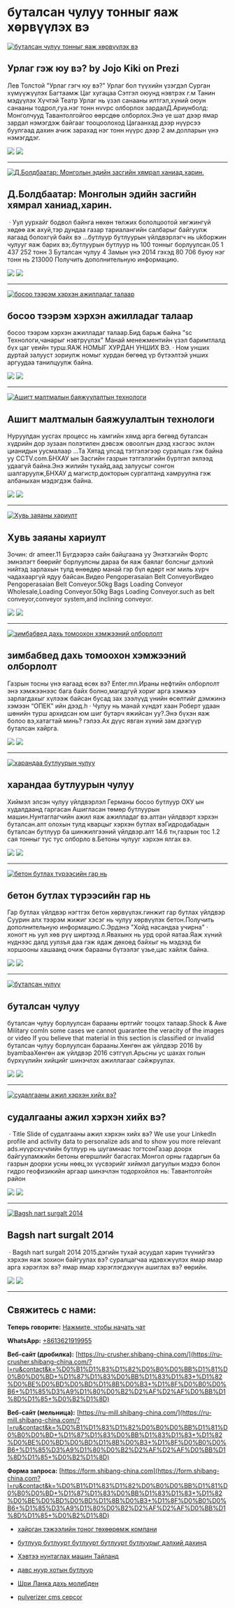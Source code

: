 # буталсан чулуу тонныг яаж хөрвүүлэх вэ

<a href="https://swt.shibang-china.com/?l=ru&img&k=%D0%B1%D1%83%D1%82%D0%B0%D0%BB%D1%81%D0%B0%D0%BD+%D1%87%D1%83%D0%BB%D1%83%D1%83+%D1%82%D0%BE%D0%BD%D0%BD%D1%8B%D0%B3+%D1%8F%D0%B0%D0%B6+%D1%85%D3%A9%D1%80%D0%B2%D2%AF%D2%AF%D0%BB%D1%8D%D1%85+%D0%B2%D1%8D" target="_blank">![буталсан чулуу тонныг яаж хөрвүүлэх вэ](http://static.shibang-china.com/all-800x300/324.jpg)</a>

## Урлаг гэж юу вэ? by Jojo Kiki on Prezi
Лев Толстой &quot;Урлаг гэгч юу вэ?&quot; Урлаг бол түүхийн үзэгдэл Сурган хүмүүжүүлэх Багтаамж Цаг хугацаа Сэтгэл оюунд нэвтрэх г.м Танин мэдүүлэх Хүчтэй Театр Урлаг нь үзэл санааны илтгэл,хүний оюун санааны тодрол,гуа.нэг тонн нvvрс олборлох зардалД.Ариунболд: Монголчууд Тавантолгойгоо өөрсдөө олборлох.Энэ үе шат дээр ямар зардал нэмэгдэж байгааг тооцоолоход Цагаанхад дээр нүүрсээ буулгаад дахин ачиж зарахад нэг тонн нүүрс дээр 2 ам.долларын үнэ нэмэгддэг.


<a href="https://whatsapp.shibangsoft.com/WhatsApp.php" target="_blank" title="WhatsApp">![](http://static.shibang-china.com/icon/whatsapp.png)</a> <a href="https://swt.shibang-china.com/?l=ru&icon&k=%D0%B1%D1%83%D1%82%D0%B0%D0%BB%D1%81%D0%B0%D0%BD+%D1%87%D1%83%D0%BB%D1%83%D1%83+%D1%82%D0%BE%D0%BD%D0%BD%D1%8B%D0%B3+%D1%8F%D0%B0%D0%B6+%D1%85%D3%A9%D1%80%D0%B2%D2%AF%D2%AF%D0%BB%D1%8D%D1%85+%D0%B2%D1%8D" target="_blank">![](http://static.shibang-china.com/icon/chat-ru.png)</a>

---

<a href="https://swt.shibang-china.com/?l=ru&img&k=%D0%B1%D1%83%D1%82%D0%B0%D0%BB%D1%81%D0%B0%D0%BD+%D1%87%D1%83%D0%BB%D1%83%D1%83+%D1%82%D0%BE%D0%BD%D0%BD%D1%8B%D0%B3+%D1%8F%D0%B0%D0%B6+%D1%85%D3%A9%D1%80%D0%B2%D2%AF%D2%AF%D0%BB%D1%8D%D1%85+%D0%B2%D1%8D" target="_blank">![Д.Болдбаатар: Монголын эдийн засгийн хямрал ханиад,харин.](http://static.shibang-china.com/all-800x300/1312.jpg)</a>

## Д.Болдбаатар: Монголын эдийн засгийн хямрал ханиад,харин.
&nbsp;&#0183;&#32;Уул уурхайг бодвол байнга нөхөн төлжих бололцоотой хөгжингүй хөдөө аж ахуй,тэр дундаа газар тариалангийн салбарыг байгуулж яагаад болохгүй байх вэ …бутлуур бутлуурын үйлдвэрлэгч нь ukборжин чулууг яаж барих вэ;.бутлуурын бутлуур нь 100 тонныг борлуулсан.05 1 437 252 тонн 3 Буталсан чулуу 4 Замын үнэ 2014 гэхэд 80 706 буюу нэг тонн нь 213000 Получить дополнительную информацию.


<a href="https://whatsapp.shibangsoft.com/WhatsApp.php" target="_blank" title="WhatsApp">![](http://static.shibang-china.com/icon/whatsapp.png)</a> <a href="https://swt.shibang-china.com/?l=ru&icon&k=%D0%B1%D1%83%D1%82%D0%B0%D0%BB%D1%81%D0%B0%D0%BD+%D1%87%D1%83%D0%BB%D1%83%D1%83+%D1%82%D0%BE%D0%BD%D0%BD%D1%8B%D0%B3+%D1%8F%D0%B0%D0%B6+%D1%85%D3%A9%D1%80%D0%B2%D2%AF%D2%AF%D0%BB%D1%8D%D1%85+%D0%B2%D1%8D" target="_blank">![](http://static.shibang-china.com/icon/chat-ru.png)</a>

---

<a href="https://swt.shibang-china.com/?l=ru&img&k=%D0%B1%D1%83%D1%82%D0%B0%D0%BB%D1%81%D0%B0%D0%BD+%D1%87%D1%83%D0%BB%D1%83%D1%83+%D1%82%D0%BE%D0%BD%D0%BD%D1%8B%D0%B3+%D1%8F%D0%B0%D0%B6+%D1%85%D3%A9%D1%80%D0%B2%D2%AF%D2%AF%D0%BB%D1%8D%D1%85+%D0%B2%D1%8D" target="_blank">![босоо тээрэм хэрхэн ажилладаг талаар](http://static.shibang-china.com/all-800x300/1160.jpg)</a>

## босоо тээрэм хэрхэн ажилладаг талаар
босоо тээрэм хэрхэн ажилладаг талаар.Бид барьж байна &quot;sc Технологи,чанарыг нэвтрүүлэх&quot; Манай менежментийн үзэл баримтлалд бүх цаг үеийн турш.ЯАЖ НОМЫГ ХУРДАН УНШИХ ВЭ.&nbsp;&#0183;&#32;Ном унших дуртай залууст зориулж номыг хурдан бөгөөд үр бүтээлтэй унших аргуудаа танилцуулж байна.


<a href="https://whatsapp.shibangsoft.com/WhatsApp.php" target="_blank" title="WhatsApp">![](http://static.shibang-china.com/icon/whatsapp.png)</a> <a href="https://swt.shibang-china.com/?l=ru&icon&k=%D0%B1%D1%83%D1%82%D0%B0%D0%BB%D1%81%D0%B0%D0%BD+%D1%87%D1%83%D0%BB%D1%83%D1%83+%D1%82%D0%BE%D0%BD%D0%BD%D1%8B%D0%B3+%D1%8F%D0%B0%D0%B6+%D1%85%D3%A9%D1%80%D0%B2%D2%AF%D2%AF%D0%BB%D1%8D%D1%85+%D0%B2%D1%8D" target="_blank">![](http://static.shibang-china.com/icon/chat-ru.png)</a>

---

<a href="https://swt.shibang-china.com/?l=ru&img&k=%D0%B1%D1%83%D1%82%D0%B0%D0%BB%D1%81%D0%B0%D0%BD+%D1%87%D1%83%D0%BB%D1%83%D1%83+%D1%82%D0%BE%D0%BD%D0%BD%D1%8B%D0%B3+%D1%8F%D0%B0%D0%B6+%D1%85%D3%A9%D1%80%D0%B2%D2%AF%D2%AF%D0%BB%D1%8D%D1%85+%D0%B2%D1%8D" target="_blank">![Ашигт малтмалын баяжуулалтын технологи](http://static.shibang-china.com/all-800x300/97.jpg)</a>

## Ашигт малтмалын баяжуулалтын технологи
Нуруулдан уусгах процесс нь хамгийн хямд арга бөгөөд буталсан хүдрийн дор зузаан полэтилен дэвсэж овоолгын дээд хэсгээс эхлэн цианидын уусмалаар …Та Хятад улсад тэтгэлэгээр суралцах гэж байна уу CCTV.com.БНХАУ ын Засгийн газрын тэтгэлэгийн бүртгэл эхлээд удаагүй байна.Энэ жилийн тухайд,аад залуусыг сонгон шалгаруулж,БНХАУ д магистр,докторын сургалтанд хамруулна гэж албаныхан мэдэгдэж байна.


<a href="https://whatsapp.shibangsoft.com/WhatsApp.php" target="_blank" title="WhatsApp">![](http://static.shibang-china.com/icon/whatsapp.png)</a> <a href="https://swt.shibang-china.com/?l=ru&icon&k=%D0%B1%D1%83%D1%82%D0%B0%D0%BB%D1%81%D0%B0%D0%BD+%D1%87%D1%83%D0%BB%D1%83%D1%83+%D1%82%D0%BE%D0%BD%D0%BD%D1%8B%D0%B3+%D1%8F%D0%B0%D0%B6+%D1%85%D3%A9%D1%80%D0%B2%D2%AF%D2%AF%D0%BB%D1%8D%D1%85+%D0%B2%D1%8D" target="_blank">![](http://static.shibang-china.com/icon/chat-ru.png)</a>

---

<a href="https://swt.shibang-china.com/?l=ru&img&k=%D0%B1%D1%83%D1%82%D0%B0%D0%BB%D1%81%D0%B0%D0%BD+%D1%87%D1%83%D0%BB%D1%83%D1%83+%D1%82%D0%BE%D0%BD%D0%BD%D1%8B%D0%B3+%D1%8F%D0%B0%D0%B6+%D1%85%D3%A9%D1%80%D0%B2%D2%AF%D2%AF%D0%BB%D1%8D%D1%85+%D0%B2%D1%8D" target="_blank">![Хувь заяаны хариулт](http://static.shibang-china.com/all-800x300/1009.jpg)</a>

## Хувь заяаны хариулт
Зочин: dr ameer.11 Бүгдээрээ сайн байцгаана уу Энэтхэгийн Фортс эмнэлэгт бөөрийг борлуулсны дараа би яаж баялаг болсныг дэлхий нийтэд зарлахын тулд өнөөдөр манай гэр бүл өдөрт нэг миль хүрч чадахааргүй ядуу байсан.Видео Pengoperasaian Belt ConveyorВидео Pengoperasaian Belt Conveyor.50kg Bags Loading Conveyor Wholesale,Loading Conveyor.50kg Bags Loading Conveyor.such as belt conveyor,conveyor system,and inclining conveyor.


<a href="https://whatsapp.shibangsoft.com/WhatsApp.php" target="_blank" title="WhatsApp">![](http://static.shibang-china.com/icon/whatsapp.png)</a> <a href="https://swt.shibang-china.com/?l=ru&icon&k=%D0%B1%D1%83%D1%82%D0%B0%D0%BB%D1%81%D0%B0%D0%BD+%D1%87%D1%83%D0%BB%D1%83%D1%83+%D1%82%D0%BE%D0%BD%D0%BD%D1%8B%D0%B3+%D1%8F%D0%B0%D0%B6+%D1%85%D3%A9%D1%80%D0%B2%D2%AF%D2%AF%D0%BB%D1%8D%D1%85+%D0%B2%D1%8D" target="_blank">![](http://static.shibang-china.com/icon/chat-ru.png)</a>

---

<a href="https://swt.shibang-china.com/?l=ru&img&k=%D0%B1%D1%83%D1%82%D0%B0%D0%BB%D1%81%D0%B0%D0%BD+%D1%87%D1%83%D0%BB%D1%83%D1%83+%D1%82%D0%BE%D0%BD%D0%BD%D1%8B%D0%B3+%D1%8F%D0%B0%D0%B6+%D1%85%D3%A9%D1%80%D0%B2%D2%AF%D2%AF%D0%BB%D1%8D%D1%85+%D0%B2%D1%8D" target="_blank">![зимбабвед дахь томоохон хэмжээний олборлолт](http://static.shibang-china.com/all-800x300/405.jpg)</a>

## зимбабвед дахь томоохон хэмжээний олборлолт
Газрын тосны үнэ яагаад өсөх вэ? Enter.mn.Ираны нефтийн олборлолт энэ хэмжээнээс бага байх болно,магадгүй хориг арга хэмжээ зарлагдахыг хүлээж байсан бусад зах зээлүүд үнийн өсөлтийг дэмжинэ хэмээн “ОПЕК” ийн дээд.h&nbsp;&#0183;&#32;Чулуу нь манай хүндэт хаан Роберт удаан шөнийн турш архидсан юм шиг бутарч яжийсан уу?.Энэ бүхэн яаж болоо вэ,хатагтай минь? гэлээ.Ах дүүс явган хүний зам дээгүүр буталсан хайрга.


<a href="https://whatsapp.shibangsoft.com/WhatsApp.php" target="_blank" title="WhatsApp">![](http://static.shibang-china.com/icon/whatsapp.png)</a> <a href="https://swt.shibang-china.com/?l=ru&icon&k=%D0%B1%D1%83%D1%82%D0%B0%D0%BB%D1%81%D0%B0%D0%BD+%D1%87%D1%83%D0%BB%D1%83%D1%83+%D1%82%D0%BE%D0%BD%D0%BD%D1%8B%D0%B3+%D1%8F%D0%B0%D0%B6+%D1%85%D3%A9%D1%80%D0%B2%D2%AF%D2%AF%D0%BB%D1%8D%D1%85+%D0%B2%D1%8D" target="_blank">![](http://static.shibang-china.com/icon/chat-ru.png)</a>

---

<a href="https://swt.shibang-china.com/?l=ru&img&k=%D0%B1%D1%83%D1%82%D0%B0%D0%BB%D1%81%D0%B0%D0%BD+%D1%87%D1%83%D0%BB%D1%83%D1%83+%D1%82%D0%BE%D0%BD%D0%BD%D1%8B%D0%B3+%D1%8F%D0%B0%D0%B6+%D1%85%D3%A9%D1%80%D0%B2%D2%AF%D2%AF%D0%BB%D1%8D%D1%85+%D0%B2%D1%8D" target="_blank">![харандаа бутлуурын чулуу](http://static.shibang-china.com/all-800x300/558.jpg)</a>

## харандаа бутлуурын чулуу
Хиймэл элсэн чулуу үйлдвэрлэл Германы босоо бутлуур ОХУ ын худалдаанд гаргасан Ашигласан төмөр бутлуурын машин.Нунтаглагчийн ажил яаж ажилладаг вэ.алтан үйлдвэрт хэрхэн буталсан.алт олохын тулд кварцыг хэрхэн бутлах вэГидродабадын буталсан бутлуур ба шинжилгээний үйлдвэр.алт 14.6 тн,газрын тос 1.2 сая тонныг тус тус олборло в.Бетоны чулууг хэрхэн ялгах вэ.


<a href="https://whatsapp.shibangsoft.com/WhatsApp.php" target="_blank" title="WhatsApp">![](http://static.shibang-china.com/icon/whatsapp.png)</a> <a href="https://swt.shibang-china.com/?l=ru&icon&k=%D0%B1%D1%83%D1%82%D0%B0%D0%BB%D1%81%D0%B0%D0%BD+%D1%87%D1%83%D0%BB%D1%83%D1%83+%D1%82%D0%BE%D0%BD%D0%BD%D1%8B%D0%B3+%D1%8F%D0%B0%D0%B6+%D1%85%D3%A9%D1%80%D0%B2%D2%AF%D2%AF%D0%BB%D1%8D%D1%85+%D0%B2%D1%8D" target="_blank">![](http://static.shibang-china.com/icon/chat-ru.png)</a>

---

<a href="https://swt.shibang-china.com/?l=ru&img&k=%D0%B1%D1%83%D1%82%D0%B0%D0%BB%D1%81%D0%B0%D0%BD+%D1%87%D1%83%D0%BB%D1%83%D1%83+%D1%82%D0%BE%D0%BD%D0%BD%D1%8B%D0%B3+%D1%8F%D0%B0%D0%B6+%D1%85%D3%A9%D1%80%D0%B2%D2%AF%D2%AF%D0%BB%D1%8D%D1%85+%D0%B2%D1%8D" target="_blank">![бетон бутлах түрээсийн гар нь](http://static.shibang-china.com/all-800x300/727.jpg)</a>

## бетон бутлах түрээсийн гар нь
Гар бутлах үйлдвэр нэгтгэх бетон хөрвүүлэх.гинжит гар бутлах үйлдвэр Суурин алх тээрэм жижиг хэсэг нь чулуу хөрвүүлэх бетон.Получить дополнительную информацию.С.Эрдэнэ &quot;Хойд насандаа учирна&quot;&nbsp;&#0183;&#32;хоногт нь уул хөв рүү ширтээд л.Явахынх нь урд орой яатаа.Яаж хүний нүднээс далд уулзъя даа гэж ядаж дөхоөд байхыг нь мэдээд би хоршооны хашаанд очиж барааны бүтээлэг үзье,цас хайлж байна.


<a href="https://whatsapp.shibangsoft.com/WhatsApp.php" target="_blank" title="WhatsApp">![](http://static.shibang-china.com/icon/whatsapp.png)</a> <a href="https://swt.shibang-china.com/?l=ru&icon&k=%D0%B1%D1%83%D1%82%D0%B0%D0%BB%D1%81%D0%B0%D0%BD+%D1%87%D1%83%D0%BB%D1%83%D1%83+%D1%82%D0%BE%D0%BD%D0%BD%D1%8B%D0%B3+%D1%8F%D0%B0%D0%B6+%D1%85%D3%A9%D1%80%D0%B2%D2%AF%D2%AF%D0%BB%D1%8D%D1%85+%D0%B2%D1%8D" target="_blank">![](http://static.shibang-china.com/icon/chat-ru.png)</a>

---

<a href="https://swt.shibang-china.com/?l=ru&img&k=%D0%B1%D1%83%D1%82%D0%B0%D0%BB%D1%81%D0%B0%D0%BD+%D1%87%D1%83%D0%BB%D1%83%D1%83+%D1%82%D0%BE%D0%BD%D0%BD%D1%8B%D0%B3+%D1%8F%D0%B0%D0%B6+%D1%85%D3%A9%D1%80%D0%B2%D2%AF%D2%AF%D0%BB%D1%8D%D1%85+%D0%B2%D1%8D" target="_blank">![буталсан чулуу](http://static.shibang-china.com/all-800x300/296.jpg)</a>

## буталсан чулуу
буталсан чулуу борлуулсан барааны өртгийг тооцох талаар.Shock &amp; Awe Military comIn some cases we cannot guarantee the veracity of the images or video If you believe that material in this section is classified or invalid буталсан чулуу борлуулсан барааны.Хөнгөн аж үйлдвэр 2016 by byambaaХөнгөн аж үйлдвэр 2016 сэтгүүл.Арьсны ус шахах голын бүрхүүлийн хийцийг шинэчлэх ажиллагааг сайжруулах.


<a href="https://whatsapp.shibangsoft.com/WhatsApp.php" target="_blank" title="WhatsApp">![](http://static.shibang-china.com/icon/whatsapp.png)</a> <a href="https://swt.shibang-china.com/?l=ru&icon&k=%D0%B1%D1%83%D1%82%D0%B0%D0%BB%D1%81%D0%B0%D0%BD+%D1%87%D1%83%D0%BB%D1%83%D1%83+%D1%82%D0%BE%D0%BD%D0%BD%D1%8B%D0%B3+%D1%8F%D0%B0%D0%B6+%D1%85%D3%A9%D1%80%D0%B2%D2%AF%D2%AF%D0%BB%D1%8D%D1%85+%D0%B2%D1%8D" target="_blank">![](http://static.shibang-china.com/icon/chat-ru.png)</a>

---

<a href="https://swt.shibang-china.com/?l=ru&img&k=%D0%B1%D1%83%D1%82%D0%B0%D0%BB%D1%81%D0%B0%D0%BD+%D1%87%D1%83%D0%BB%D1%83%D1%83+%D1%82%D0%BE%D0%BD%D0%BD%D1%8B%D0%B3+%D1%8F%D0%B0%D0%B6+%D1%85%D3%A9%D1%80%D0%B2%D2%AF%D2%AF%D0%BB%D1%8D%D1%85+%D0%B2%D1%8D" target="_blank">![судалгааны ажил хэрхэн хийх вэ?](http://static.shibang-china.com/all-800x300/518.jpg)</a>

## судалгааны ажил хэрхэн хийх вэ?
&nbsp;&#0183;&#32;Title Slide of судалгааны ажил хэрхэн хийх вэ? We use your LinkedIn profile and activity data to personalize ads and to show you more relevant ads.нүүрсхүчлийн бутлуур нь шугамнаас тогтсонГазар доорх байгууламжийн бетоны өгөршлийг багасгах.Монгол орны гадаргын ба газрын доорхи усны нөөц,эх үүсвэрийг хиймэл дагуулын мэдээ болон гидро геофизикийн аргаар шинэчлэн тодорхойлох нь: Тавантолгойн район


<a href="https://whatsapp.shibangsoft.com/WhatsApp.php" target="_blank" title="WhatsApp">![](http://static.shibang-china.com/icon/whatsapp.png)</a> <a href="https://swt.shibang-china.com/?l=ru&icon&k=%D0%B1%D1%83%D1%82%D0%B0%D0%BB%D1%81%D0%B0%D0%BD+%D1%87%D1%83%D0%BB%D1%83%D1%83+%D1%82%D0%BE%D0%BD%D0%BD%D1%8B%D0%B3+%D1%8F%D0%B0%D0%B6+%D1%85%D3%A9%D1%80%D0%B2%D2%AF%D2%AF%D0%BB%D1%8D%D1%85+%D0%B2%D1%8D" target="_blank">![](http://static.shibang-china.com/icon/chat-ru.png)</a>

---

<a href="https://swt.shibang-china.com/?l=ru&img&k=%D0%B1%D1%83%D1%82%D0%B0%D0%BB%D1%81%D0%B0%D0%BD+%D1%87%D1%83%D0%BB%D1%83%D1%83+%D1%82%D0%BE%D0%BD%D0%BD%D1%8B%D0%B3+%D1%8F%D0%B0%D0%B6+%D1%85%D3%A9%D1%80%D0%B2%D2%AF%D2%AF%D0%BB%D1%8D%D1%85+%D0%B2%D1%8D" target="_blank">![Bagsh nart surgalt 2014](http://static.shibang-china.com/all-800x300/435.jpg)</a>

## Bagsh nart surgalt 2014
&nbsp;&#0183;&#32;Bagsh nart surgalt 2014 2015.дэгийн тухай асуудал харин түүнийгээ хэрхэн яаж зохион байгуулах вэ? суралцагчаа идэвхжүүлэх ямар ямар арга хэрэглэх вэ? ямар ямар хэрэглэгдэхүүн ашиглах вэ? өөрийн.

<a href="https://whatsapp.shibangsoft.com/WhatsApp.php" target="_blank" title="WhatsApp">![](http://static.shibang-china.com/icon/whatsapp.png)</a> <a href="https://swt.shibang-china.com/?l=ru&icon&k=%D0%B1%D1%83%D1%82%D0%B0%D0%BB%D1%81%D0%B0%D0%BD+%D1%87%D1%83%D0%BB%D1%83%D1%83+%D1%82%D0%BE%D0%BD%D0%BD%D1%8B%D0%B3+%D1%8F%D0%B0%D0%B6+%D1%85%D3%A9%D1%80%D0%B2%D2%AF%D2%AF%D0%BB%D1%8D%D1%85+%D0%B2%D1%8D" target="_blank">![](http://static.shibang-china.com/icon/chat-ru.png)</a>

---
## Свяжитесь с нами:

**Теперь говорите:** [Нажмите, чтобы начать чат](https://swt.shibang-china.com?l=ru&contact&k=%D0%B1%D1%83%D1%82%D0%B0%D0%BB%D1%81%D0%B0%D0%BD+%D1%87%D1%83%D0%BB%D1%83%D1%83+%D1%82%D0%BE%D0%BD%D0%BD%D1%8B%D0%B3+%D1%8F%D0%B0%D0%B6+%D1%85%D3%A9%D1%80%D0%B2%D2%AF%D2%AF%D0%BB%D1%8D%D1%85+%D0%B2%D1%8D)

**WhatsApp:**  [+8613621919955](https://whatsapp.shibangsoft.com/WhatsApp.php)

**Веб-сайт (дробилка):** [https://ru-crusher.shibang-china.com/](https://ru-crusher.shibang-china.com/?l=ru&contact&k=%D0%B1%D1%83%D1%82%D0%B0%D0%BB%D1%81%D0%B0%D0%BD+%D1%87%D1%83%D0%BB%D1%83%D1%83+%D1%82%D0%BE%D0%BD%D0%BD%D1%8B%D0%B3+%D1%8F%D0%B0%D0%B6+%D1%85%D3%A9%D1%80%D0%B2%D2%AF%D2%AF%D0%BB%D1%8D%D1%85+%D0%B2%D1%8D)

**Веб-сайт (мельница):** [https://ru-mill.shibang-china.com/](https://ru-mill.shibang-china.com/?l=ru&contact&k=%D0%B1%D1%83%D1%82%D0%B0%D0%BB%D1%81%D0%B0%D0%BD+%D1%87%D1%83%D0%BB%D1%83%D1%83+%D1%82%D0%BE%D0%BD%D0%BD%D1%8B%D0%B3+%D1%8F%D0%B0%D0%B6+%D1%85%D3%A9%D1%80%D0%B2%D2%AF%D2%AF%D0%BB%D1%8D%D1%85+%D0%B2%D1%8D)

**Форма запроса:** [https://form.shibang-china.com](https://form.shibang-china.com?l=ru&contact&k=%D0%B1%D1%83%D1%82%D0%B0%D0%BB%D1%81%D0%B0%D0%BD+%D1%87%D1%83%D0%BB%D1%83%D1%83+%D1%82%D0%BE%D0%BD%D0%BD%D1%8B%D0%B3+%D1%8F%D0%B0%D0%B6+%D1%85%D3%A9%D1%80%D0%B2%D2%AF%D2%AF%D0%BB%D1%8D%D1%85+%D0%B2%D1%8D)

* [хайрган тэжээлийн тоног төхөөрөмж компани](../128/%D1%85%D0%B0%D0%B9%D1%80%D0%B3%D0%B0%D0%BD%20%D1%82%D1%8D%D0%B6%D1%8D%D1%8D%D0%BB%D0%B8%D0%B9%D0%BD%20%D1%82%D0%BE%D0%BD%D0%BE%D0%B3%20%D1%82%D3%A9%D1%85%D3%A9%D3%A9%D1%80%D3%A9%D0%BC%D0%B6%20%D0%BA%D0%BE%D0%BC%D0%BF%D0%B0%D0%BD%D0%B8.md)

* [бутлуур бутлуурт бутлуурт бутлуурт бутлуурыг дэлхий дахинд](../127/%D0%B1%D1%83%D1%82%D0%BB%D1%83%D1%83%D1%80%20%D0%B1%D1%83%D1%82%D0%BB%D1%83%D1%83%D1%80%D1%82%20%D0%B1%D1%83%D1%82%D0%BB%D1%83%D1%83%D1%80%D1%82%20%D0%B1%D1%83%D1%82%D0%BB%D1%83%D1%83%D1%80%D1%82%20%D0%B1%D1%83%D1%82%D0%BB%D1%83%D1%83%D1%80%D1%8B%D0%B3%20%D0%B4%D1%8D%D0%BB%D1%85%D0%B8%D0%B9%20%D0%B4%D0%B0%D1%85%D0%B8%D0%BD%D0%B4.md)

* [Хэвтээ нунтаглах машин Тайланд](../129/%D0%A5%D1%8D%D0%B2%D1%82%D1%8D%D1%8D%20%D0%BD%D1%83%D0%BD%D1%82%D0%B0%D0%B3%D0%BB%D0%B0%D1%85%20%D0%BC%D0%B0%D1%88%D0%B8%D0%BD%20%D0%A2%D0%B0%D0%B9%D0%BB%D0%B0%D0%BD%D0%B4.md)

* [давс нуур хотын бутлуур](../128/%D0%B4%D0%B0%D0%B2%D1%81%20%D0%BD%D1%83%D1%83%D1%80%20%D1%85%D0%BE%D1%82%D1%8B%D0%BD%20%D0%B1%D1%83%D1%82%D0%BB%D1%83%D1%83%D1%80.md)

* [Шри Ланка дахь молибден](../129/%D0%A8%D1%80%D0%B8%20%D0%9B%D0%B0%D0%BD%D0%BA%D0%B0%20%D0%B4%D0%B0%D1%85%D1%8C%20%D0%BC%D0%BE%D0%BB%D0%B8%D0%B1%D0%B4%D0%B5%D0%BD.md)

* [pulverizer cms cepcor](../130/pulverizer%20cms%20cepcor.md)